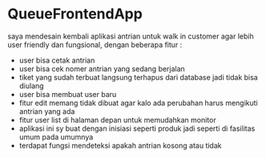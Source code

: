 # QueueFrontendApp

saya mendesain kembali aplikasi antrian untuk walk in customer agar lebih user friendly dan fungsional,
dengan beberapa fitur :
- user bisa cetak antrian
- user bisa cek nomer antrian yang sedang berjalan
- tiket yang sudah terbuat langsung terhapus dari database jadi tidak bisa diulang
- user bisa membuat user baru
- fitur edit memang tidak dibuat agar kalo ada perubahan harus mengikuti antrian yang ada
- fitur user list di halaman depan untuk memudahkan monitor
- aplikasi ini sy buat dengan inisiasi seperti produk jadi seperti di fasilitas umum pada umumnya
- terdapat fungsi mendeteksi apakah antrian kosong atau tidak